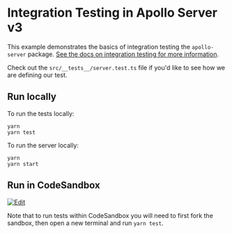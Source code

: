 # Integration Testing in Apollo Server v3

This example demonstrates the basics of integration testing the `apollo-server`
package.
[See the docs on integration testing for more information](https://www.apollographql.com/docs/apollo-server/testing/testing/).

Check out the `src/__tests__/server.test.ts` file if you'd like to see how we
are defining our test.

## Run locally

To run the tests locally:

```shell
yarn
yarn test
```

To run the server locally:

```shell
yarn
yarn start
```

## Run in CodeSandbox

<a href="https://codesandbox.io/s/github/apollographql/docs-examples/tree/main/apollo-server/v3/integration-testing?fontsize=14&hidenavigation=1&initialpath=%2Fgraphql&theme=dark">
  <img alt="Edit" src="https://codesandbox.io/static/img/play-codesandbox.svg">
</a>

Note that to run tests within CodeSandbox you will need to first fork the
sandbox, then open a new terminal and run `yarn test`.
